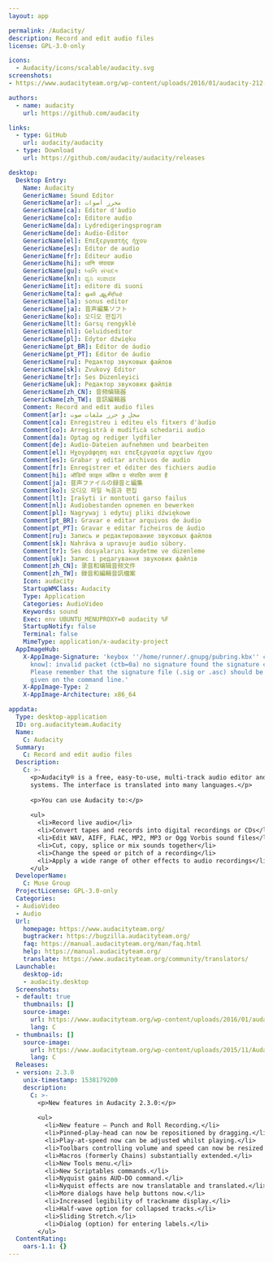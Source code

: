 ```yaml
---
layout: app

permalink: /Audacity/
description: Record and edit audio files
license: GPL-3.0-only

icons:
  - Audacity/icons/scalable/audacity.svg
screenshots:
- https://www.audacityteam.org/wp-content/uploads/2016/01/audacity-212-linux.png

authors:
  - name: audacity
    url: https://github.com/audacity

links:
  - type: GitHub
    url: audacity/audacity
  - type: Download
    url: https://github.com/audacity/audacity/releases

desktop:
  Desktop Entry:
    Name: Audacity
    GenericName: Sound Editor
    GenericName[ar]: محرر أصوات
    GenericName[ca]: Editor d'àudio
    GenericName[co]: Editore audio
    GenericName[da]: Lydredigeringsprogram
    GenericName[de]: Audio-Editor
    GenericName[el]: Επεξεργαστής ήχου
    GenericName[es]: Editor de audio
    GenericName[fr]: Éditeur audio
    GenericName[hi]: ध्वनि संपादक
    GenericName[gu]: ધ્વનિ સંપાદક
    GenericName[kn]: ಧ್ವನಿ ಸಂಪಾದಕ
    GenericName[it]: editore di suoni
    GenericName[ta]: ஒலி ஆசிரியர்
    GenericName[la]: sonus editor
    GenericName[ja]: 音声編集ソフト
    GenericName[ko]: 오디오 편집기
    GenericName[lt]: Garsų rengyklė
    GenericName[nl]: Geluidseditor
    GenericName[pl]: Edytor dźwięku
    GenericName[pt_BR]: Editor de áudio
    GenericName[pt_PT]: Editor de áudio
    GenericName[ru]: Редактор звуковых файлов
    GenericName[sk]: Zvukový Editor
    GenericName[tr]: Ses Düzenleyici
    GenericName[uk]: Редактор звукових файлів
    GenericName[zh_CN]: 音频编辑器
    GenericName[zh_TW]: 音訊編輯器
    Comment: Record and edit audio files
    Comment[ar]: سجل و حرر ملفات صوت
    Comment[ca]: Enregistreu i editeu els fitxers d'àudio
    Comment[co]: Arregistrà è mudificà schedarii audio
    Comment[da]: Optag og rediger lydfiler
    Comment[de]: Audio-Dateien aufnehmen und bearbeiten
    Comment[el]: Ηχογράφηση και επεξεργασία αρχείων ήχου
    Comment[es]: Grabar y editar archivos de audio
    Comment[fr]: Enregistrer et éditer des fichiers audio
    Comment[hi]: ऑडियो फ़ाइल अंकित व संपादित करता है
    Comment[ja]: 音声ファイルの録音と編集
    Comment[ko]: 오디오 파일 녹음과 편집
    Comment[lt]: Įrašyti ir montuoti garso failus
    Comment[nl]: Audiobestanden opnemen en bewerken
    Comment[pl]: Nagrywaj i edytuj pliki dźwiękowe
    Comment[pt_BR]: Gravar e editar arquivos de áudio
    Comment[pt_PT]: Gravar e editar ficheiros de áudio
    Comment[ru]: Запись и редактирование звуковых файлов
    Comment[sk]: Nahráva a upravuje audio súbory.
    Comment[tr]: Ses dosyalarını kaydetme ve düzenleme
    Comment[uk]: Запис і редагування звукових файлів
    Comment[zh_CN]: 录音和编辑音频文件
    Comment[zh_TW]: 錄音和編輯音訊檔案
    Icon: audacity
    StartupWMClass: Audacity
    Type: Application
    Categories: AudioVideo
    Keywords: sound
    Exec: env UBUNTU_MENUPROXY=0 audacity %F
    StartupNotify: false
    Terminal: false
    MimeType: application/x-audacity-project
  AppImageHub:
    X-AppImage-Signature: 'keybox ''/home/runner/.gnupg/pubring.kbx'' created [don''t
      know]: invalid packet (ctb=0a) no signature found the signature could not be verified.
      Please remember that the signature file (.sig or .asc) should be the first file
      given on the command line.'
    X-AppImage-Type: 2
    X-AppImage-Architecture: x86_64

appdata:
  Type: desktop-application
  ID: org.audacityteam.Audacity
  Name:
    C: Audacity
  Summary:
    C: Record and edit audio files
  Description:
    C: >-
      <p>Audacity® is a free, easy-to-use, multi-track audio editor and recorder for Windows, macOS, GNU/Linux and other operating
      systems. The interface is translated into many languages.</p>
  
      <p>You can use Audacity to:</p>
  
      <ul>
        <li>Record live audio</li>
        <li>Convert tapes and records into digital recordings or CDs</li>
        <li>Edit WAV, AIFF, FLAC, MP2, MP3 or Ogg Vorbis sound files</li>
        <li>Cut, copy, splice or mix sounds together</li>
        <li>Change the speed or pitch of a recording</li>
        <li>Apply a wide range of other effects to audio recordings</li>
      </ul>
  DeveloperName:
    C: Muse Group
  ProjectLicense: GPL-3.0-only
  Categories:
  - AudioVideo
  - Audio
  Url:
    homepage: https://www.audacityteam.org/
    bugtracker: https://bugzilla.audacityteam.org/
    faq: https://manual.audacityteam.org/man/faq.html
    help: https://manual.audacityteam.org/
    translate: https://www.audacityteam.org/community/translators/
  Launchable:
    desktop-id:
    - audacity.desktop
  Screenshots:
  - default: true
    thumbnails: []
    source-image:
      url: https://www.audacityteam.org/wp-content/uploads/2016/01/audacity-212-linux.png
      lang: C
  - thumbnails: []
    source-image:
      url: https://www.audacityteam.org/wp-content/uploads/2015/11/Audacity-2-2-0-on-Linux.png
      lang: C
  Releases:
  - version: 2.3.0
    unix-timestamp: 1538179200
    description:
      C: >-
        <p>New features in Audacity 2.3.0:</p>
  
        <ul>
          <li>New feature – Punch and Roll Recording.</li>
          <li>Pinned-play-head can now be repositioned by dragging.</li>
          <li>Play-at-speed now can be adjusted whilst playing.</li>
          <li>Toolbars controlling volume and speed can now be resized for greater precision.</li>
          <li>Macros (formerly Chains) substantially extended.</li>
          <li>New Tools menu.</li>
          <li>New Scriptables commands.</li>
          <li>Nyquist gains AUD-DO command.</li>
          <li>Nyquist effects are now translatable and translated.</li>
          <li>More dialogs have help buttons now.</li>
          <li>Increased legibility of trackname display.</li>
          <li>Half-wave option for collapsed tracks.</li>
          <li>Sliding Stretch.</li>
          <li>Dialog (option) for entering labels.</li>
        </ul>
  ContentRating:
    oars-1.1: {}
---
```

